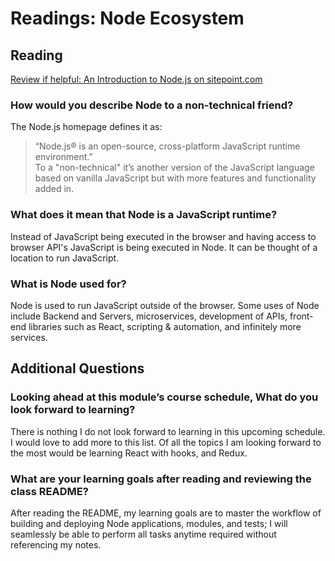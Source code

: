 # Readings: Node Ecosystem  


## Reading  
[Review if helpful: An Introduction to Node.js on sitepoint.com](https://www.sitepoint.com/an-introduction-to-node-js/)  

### How would you describe Node to a non-technical friend?  
The Node.js homepage defines it as:
>“Node.js® is an open-source, cross-platform JavaScript runtime environment.”  
To a "non-technical" it’s another version of the JavaScript language based on vanilla JavaScript but with more features and functionality added in. 


### What does it mean that Node is a JavaScript runtime?  
  Instead of JavaScript being executed in the browser and having access to browser API's JavaScript is being executed in Node. It can be thought of a location to run JavaScript.  
  
  
### What is Node used for?  
  Node is used to run JavaScript outside of the browser. Some uses of Node include Backend and Servers, microservices, development of APIs, front-end libraries such as React, scripting & automation, and infinitely more services. 
  
## Additional Questions  
### Looking ahead at this module’s course schedule, What do you look forward to learning?  
  There is nothing I do not look forward to learning in this upcoming schedule. I would love to add more to this list. Of all the topics I am looking forward to the most would be learning React with hooks, and Redux.  
  
### What are your learning goals after reading and reviewing the class README?  
 After reading the README, my learning goals are to master the workflow of building and deploying Node applications, modules, and tests; I will seamlessly be able to perform all tasks anytime required without referencing my notes. 
 

